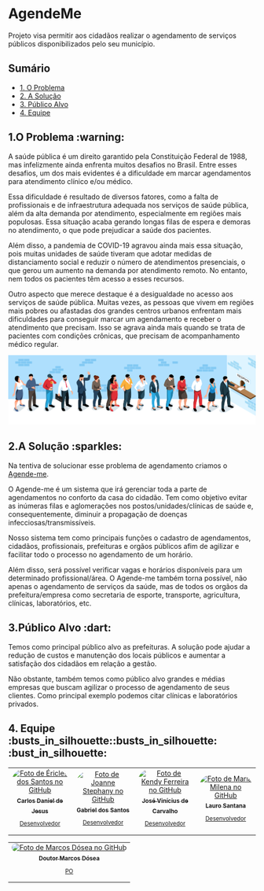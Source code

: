 # AgendeMe
Projeto visa permitir aos cidadãos realizar o agendamento de serviços públicos disponibilizados pelo seu município.

## Sumário
  <ul id="nav" >
    <li><a href="#problema">1. O Problema</a></li>
    <li><a href="#solucao">2. A Solução</a></li>
    <li><a href="#publico">3. Público Alvo</a></li>
    <li><a href="#equipe">4. Equipe</a></li>
  </ul>

  <h2 id="problema">1.O Problema :warning:</h2>
  <p>A saúde pública é um direito garantido pela Constituição Federal de 1988, mas infelizmente ainda enfrenta muitos desafios no Brasil. Entre esses desafios, um dos mais evidentes é a dificuldade em marcar agendamentos para atendimento clínico e/ou médico.</p>
  <p>Essa dificuldade é resultado de diversos fatores, como a falta de profissionais e de infraestrutura adequada nos serviços de saúde pública, além da alta demanda por atendimento, especialmente em regiões mais populosas. Essa situação acaba gerando longas filas de espera e demoras no atendimento, o que pode prejudicar a saúde dos pacientes.</p>
  <p>Além disso, a pandemia de COVID-19 agravou ainda mais essa situação, pois muitas unidades de saúde tiveram que adotar medidas de distanciamento social e reduzir o número de atendimentos presenciais, o que gerou um aumento na demanda por atendimento remoto. No entanto, nem todos os pacientes têm acesso a esses recursos.</p>
  <p>Outro aspecto que merece destaque é a desigualdade no acesso aos serviços de saúde pública. Muitas vezes, as pessoas que vivem em regiões mais pobres ou afastadas dos grandes centros urbanos enfrentam mais dificuldades para conseguir marcar um agendamento e receber o atendimento que precisam. Isso se agrava ainda mais quando se trata de pacientes com condições crônicas, que precisam de acompanhamento médico regular.</p>
  
  ![fila de pessoas](https://github.com/ms-daniel/justimagens/blob/main/2007.i105.019..png)

  <h2 id="solucao">2.A Solução :sparkles:</h2>
  <p>Na tentiva de solucionar esse problema de agendamento criamos o <a href="https://github.com/marcosdosea/AgendeMe" >Agende-me</a>. </p>
  <p>O Agende-me é um sistema que irá gerenciar toda a parte de agendamentos no conforto da casa do cidadão. Tem como objetivo evitar as inúmeras filas e aglomerações nos postos/unidades/clínicas de saúde e, consequentemente, diminuir a propagação de doenças infecciosas/transmissíveis.</p>
  <p>Nosso sistema tem como principais funções o cadastro de agendamentos, cidadãos, profissionais, prefeituras e orgãos públicos afim de agilizar e facilitar todo o processo no agendamento de um horário.</p>
  <p>Além disso, será possível verificar vagas e horários disponíveis para um determinado profissional/área. O Agende-me também torna possível, não apenas o agendamento de serviços da saúde, mas de todos os
  orgãos da prefeitura/empresa como secretaria de esporte, transporte, agricultura, clínicas, laboratórios, etc.</p>

  <h2 id="publico">3.Público Alvo :dart:</h2>
  <p>Temos como principal público alvo as prefeituras. A solução pode ajudar a redução de custos e manutenção dos locais públicos e aumentar a satisfação dos cidadãos em relação a gestão.</p>
  <p>Não obstante, também temos como público alvo grandes e médias empresas que buscam agilizar o processo de agendamento de seus clientes. Como principal exemplo podemos citar clínicas e laboratórios privados.</p>
  <h2 id="equipe">4. Equipe :busts_in_silhouette::busts_in_silhouette: :bust_in_silhouette:</h2>

  <table align="center">
  <tr>
    <td align="center">
      <a href="https://github.com/ms-daniel" target="_blank">
        <img style="border-radius:100px;" src="https://avatars.githubusercontent.com/u/62726040?v=4" width="100px;" alt="Foto de Éricles dos Santos no GitHub"/><br>
        <sub>
          <b>Carlos Daniel de Jesus</b>
          <p>Desenvolvedor</p>
        </sub>
      </a>
    </td>
    <td align="center">
      <a href="https://github.com/Gabrielx47" target="_blank">
        <img style="border-radius:100px;" src="https://avatars.githubusercontent.com/u/62863349?v=4"  width="100px;" alt="Foto de Joanne Stephany no GitHub"/><br>
        <sub>
          <b>Gabriel dos Santos</b>
          <p>Desenvolvedor</p>
        </sub>
      </a>
    </td>
    <td align="center">
      <a href="https://github.com/viniVN7" target="_blank">
        <img style="border-radius:100px;" src="https://avatars.githubusercontent.com/u/95314199?v=4" target="_blank"  width="100px;" alt="Foto de Kendy Ferreira no GitHub"/><br>
        <sub>
          <b>José Vinícius de Carvalho</b>
          <p>Desenvolvedor</p>
        </sub>
      </a>
    </td>
    <td align="center" >
      <a href="https://github.com/lauro-ss" target="_blank">
        <img style="border-radius:100px;" src="https://avatars.githubusercontent.com/u/69280619?v=4" target="_blank"  width="100px;" alt="Foto de Maria Milena no GitHub"/><br>
        <sub>
          <b>Lauro Santana</b>
          <p>Desenvolvedor</p>
        </sub>
      </a>
    </td>
  </tr>
</table>
<table align="center">
  <tr>
    <td align="center">
      <a href="https://github.com/marcosdosea" target="_blank">
        <img style="border-radius:100px;" src="https://avatars.githubusercontent.com/u/7799935?v=4" target="_blank" width="100px;" alt="Foto de Marcos Dósea no         GitHub"/><br>
        <sub>
          <b>Doutor Marcos Dósea</b>
          <p>PO</p>
        </sub>
      </a>
    </td>
   </tr>
</table>
